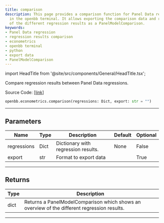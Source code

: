 ```yaml
---
title: comparison
description: This page provides a comparison function for Panel Data regression results
  in the openbb terminal. It allows exporting the comparison data and returns an overview
  of the different regression results as a PanelModelComparison.
keywords:
- Panel Data regression
- regression results comparison
- econometrics
- openbb terminal
- python
- export data
- PanelModelComparison
---
```


import HeadTitle from '@site/src/components/General/HeadTitle.tsx';

<HeadTitle title="econometrics.comparison - Reference | OpenBB SDK Docs" />

Compare regression results between Panel Data regressions.

Source Code: [[link](https://github.com/OpenBB-finance/OpenBBTerminal/tree/main/openbb_terminal/econometrics/regression_model.py#L437)]

```python
openbb.econometrics.comparison(regressions: Dict, export: str = "")
```

---

## Parameters

| Name | Type | Description | Default | Optional |
| ---- | ---- | ----------- | ------- | -------- |
| regressions | Dict | Dictionary with regression results. | None | False |
| export | str | Format to export data |  | True |


---

## Returns

| Type | Description |
| ---- | ----------- |
| dict | Returns a PanelModelComparison which shows an overview of the different regression results. |
---
